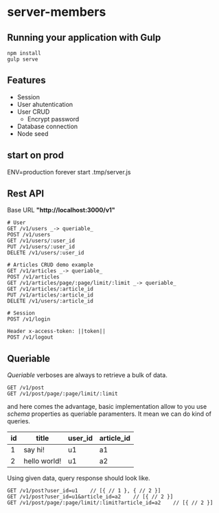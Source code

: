 # server-members

## Running your application with Gulp

```
npm install
gulp serve
```

## Features

- Session
- User ahutentication
- User CRUD
  - Encrypt password
- Database connection
- Node seed

## start on prod

ENV=production forever start .tmp/server.js

## Rest API

Base URL **"http://localhost:3000/v1"**

```
# User
GET /v1/users _-> queriable_
POST /v1/users
GET /v1/users/:user_id
PUT /v1/users/:user_id
DELETE /v1/users/:user_id

# Articles CRUD demo example
GET /v1/articles _-> queriable_
POST /v1/articles
GET /v1/articles/page/:page/limit/:limit _-> queriable_
GET /v1/articles/:article_id
PUT /v1/articles/:article_id
DELETE /v1/users/:article_id

# Session
POST /v1/login

Header x-access-token: ||token||
POST /v1/logout
```

## Queriable

_Queriable_ verboses are always to retrieve a bulk of data.

```
GET /v1/post
GET /v1/post/page/:page/limit/:limit
```

and here comes the advantage, basic implementation allow to you use _schema_
properties as queriable paramenters. It mean we can do kind of queries.

| id | title | user_id | article_id |
|----|-------|---------|---------|
| 1 | say hi! | u1 | a1 |
| 2 | hello world! | u1 | a2 |

Using given data, query response should look like.

```
GET /v1/post?user_id=u1    // [{ // 1 }, { // 2 }]
GET /v1/post?user_id=u1&article_id=a2    // [{ // 2 }]
GET /v1/post/page/:page/limit/:limit?article_id=a2    // [{ // 2 }]
```
